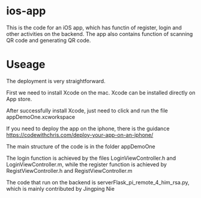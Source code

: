 # ios-app
This is the code for an iOS app, which has functin of register, login and other activities on the backend. The app also contains function of scanning QR code and generating QR code.

# Useage
The deployment is very straightforward.

First we need to install Xcode on the mac. Xcode can be installed directly on App store.

After successfully install Xcode, just need to click and run the file appDemoOne.xcworkspace

If you need to deploy the app on the iphone, there is the guidance https://codewithchris.com/deploy-your-app-on-an-iphone/

The main structure of the code is in the folder appDemoOne

The login function is achieved by the files LoginViewController.h and LoginViewController.m, while the register function is achieved by RegistViewController.h and RegistViewController.m 

The code that run on the backend is serverFlask_pi_remote_4_him_rsa.py, which is mainly contributed by Jingping Nie
